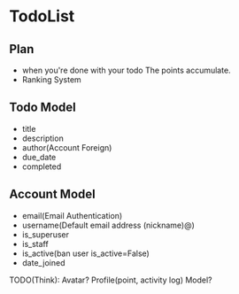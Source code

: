 # TodoList

## Plan

- when you're done with your todo The points accumulate.
- Ranking System

## Todo Model

- title
- description
- author(Account Foreign)
- due_date
- completed

## Account Model

- email(Email Authentication)
- username(Default email address (nickname)@)
- is_superuser
- is_staff
- is_active(ban user is_active=False)
- date_joined

TODO(Think): Avatar? Profile(point, activity log) Model?

